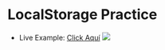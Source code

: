 # LocalStorage Practice
- Live Example: <a href="https://imjosehidalgo.github.io/HenryToDo" target="_blank">Click Aquí</a>
![](https://repository-images.githubusercontent.com/316120086/4a9fad00-31cc-11eb-9d84-9b904eb20d5a)
